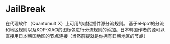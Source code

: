 # JailBreak
在代理软件（Quantumult X）上可用的越狱插件源分流规则。
基于eHpo1的分流和地区规则以及KOP-XIAO的图标包进行分流规则的添加。日本韩国作者的源可以直接用日本韩国地区的节点连接（当然前提就是你拥有日韩地区的节点）
